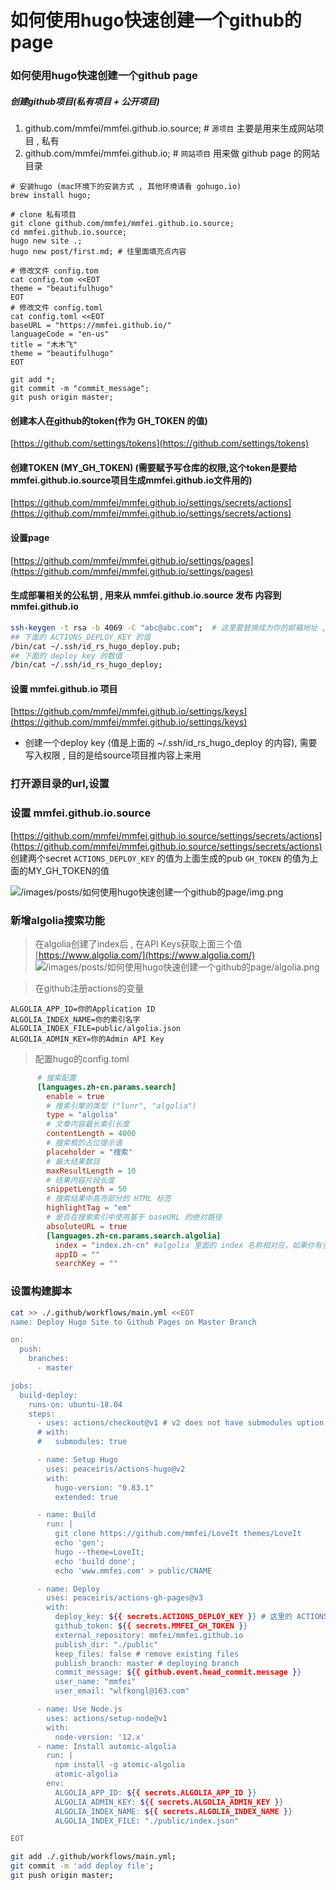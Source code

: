 # 如何使用hugo快速创建一个github的page



### 如何使用hugo快速创建一个github page

##### 创建github项目(私有项目 + 公开项目)

1. github.com/mmfei/mmfei.github.io.source; # `源项目`  主要是用来生成网站项目 , 私有
2. github.com/mmfei/mmfei.github.io; # `网站项目` 用来做 github page 的网站目录

```shell
# 安装hugo (mac环境下的安装方式 , 其他环境请看 gohugo.io)
brew install hugo;

# clone 私有项目
git clone github.com/mmfei/mmfei.github.io.source;
cd mmfei.github.io.source;
hugo new site .;
hugo new post/first.md; # 往里面填充点内容

# 修改文件 config.tom
cat config.tom <<EOT
theme = "beautifulhugo"
EOT
# 修改文件 config.toml
cat config.toml <<EOT
baseURL = "https://mmfei.github.io/"
languageCode = "en-us"
title = "木木飞"
theme = "beautifulhugo"
EOT

git add *;
git commit -m "commit_message";
git push origin master;
```

#### 创建本人在github的token(作为 GH_TOKEN 的值)
[https://github.com/settings/tokens](https://github.com/settings/tokens)

#### 创建TOKEN (MY_GH_TOKEN)  (需要赋予写仓库的权限,这个token是要给mmfei.github.io.source项目生成mmfei.github.io文件用的)
[https://github.com/mmfei/mmfei.github.io/settings/secrets/actions](https://github.com/mmfei/mmfei.github.io/settings/secrets/actions)

#### 设置page
[https://github.com/mmfei/mmfei.github.io/settings/pages](https://github.com/mmfei/mmfei.github.io/settings/pages)


#### 生成部署相关的公私钥 , 用来从 mmfei.github.io.source 发布 内容到 mmfei.github.io
```bash
ssh-keygen -t rsa -b 4069 -C "abc@abc.com";  # 这里要替换成为你的邮箱地址 , 假设指定生成的文件为 ~/.ssh/id_rs_hugo_deploy.pub , ~/.ssh/id_rs_hugo_deploy
## 下面的 ACTIONS_DEPLOY_KEY 的值
/bin/cat ~/.ssh/id_rs_hugo_deploy.pub;
## 下面的 deploy key 的数值
/bin/cat ~/.ssh/id_rs_hugo_deploy;
```

#### 设置 mmfei.github.io 项目
[https://github.com/mmfei/mmfei.github.io/settings/keys](https://github.com/mmfei/mmfei.github.io/settings/keys)
* 创建一个deploy key (值是上面的 ~/.ssh/id_rs_hugo_deploy 的内容), 需要写入权限 , 目的是给source项目推内容上来用 


### 打开源目录的url,设置
### 设置 mmfei.github.io.source
[https://github.com/mmfei/mmfei.github.io.source/settings/secrets/actions](https://github.com/mmfei/mmfei.github.io.source/settings/secrets/actions)
创建两个secret
`ACTIONS_DEPLOY_KEY` 的值为上面生成的pub
`GH_TOKEN` 的值为上面的MY_GH_TOKEN的值

![/images/posts/如何使用hugo快速创建一个github的page/img.png](/images/posts/如何使用hugo快速创建一个github的page/img.png)

### 新增algolia搜索功能


> 在algolia创建了index后 , 在API Keys获取上面三个值
[https://www.algolia.com/](https://www.algolia.com/)
![/images/posts/如何使用hugo快速创建一个github的page/algolia.png](/images/posts/如何使用hugo快速创建一个github的page/algolia.png)

> 在github注册actions的变量
```
ALGOLIA_APP_ID=你的Application ID
ALGOLIA_INDEX_NAME=你的索引名字
ALGOLIA_INDEX_FILE=public/algolia.json
ALGOLIA_ADMIN_KEY=你的Admin API Key
```

> 配置hugo的config.toml
```toml
      # 搜索配置
      [languages.zh-cn.params.search]
        enable = true
        # 搜索引擎的类型 ("lunr", "algolia")
        type = "algolia"
        # 文章内容最长索引长度
        contentLength = 4000
        # 搜索框的占位提示语
        placeholder = "搜索"
        # 最大结果数目
        maxResultLength = 10
        # 结果内容片段长度
        snippetLength = 50
        # 搜索结果中高亮部分的 HTML 标签
        highlightTag = "em"
        # 是否在搜索索引中使用基于 baseURL 的绝对路径
        absoluteURL = true
        [languages.zh-cn.params.search.algolia]
          index = "index.zh-cn" #algolia 里面的 index 名称相对应，如果你有多语言版本，那么就需要创建多个语言的 index，我这里仅举例中文的版本
          appID = ""
          searchKey = ""
```


### 设置构建脚本
```bash
cat >> ./.github/workflows/main.yml <<EOT
name: Deploy Hugo Site to Github Pages on Master Branch

on:
  push:
    branches:
      - master

jobs:
  build-deploy:
    runs-on: ubuntu-18.04
    steps:
      - uses: actions/checkout@v1 # v2 does not have submodules option now
      # with:
      #   submodules: true

      - name: Setup Hugo
        uses: peaceiris/actions-hugo@v2
        with:
          hugo-version: "0.83.1"
          extended: true

      - name: Build
        run: |
          git clone https://github.com/mmfei/LoveIt themes/LoveIt
          echo 'gen';
          hugo --theme=LoveIt;
          echo 'build done';
          echo 'www.mmfei.com' > public/CNAME

      - name: Deploy
        uses: peaceiris/actions-gh-pages@v3
        with:
          deploy_key: ${{ secrets.ACTIONS_DEPLOY_KEY }} # 这里的 ACTIONS_DEPLOY_KEY 则是上面设置 Private Key的变量名
          github_token: ${{ secrets.MMFEI_GH_TOKEN }}
          external_repository: mmfei/mmfei.github.io
          publish_dir: "./public"
          keep_files: false # remove existing files
          publish_branch: master # deploying branch
          commit_message: ${{ github.event.head_commit.message }}
          user_name: "mmfei"
          user_email: "wlfkongl@163.com"

      - name: Use Node.js
        uses: actions/setup-node@v1
        with:
          node-version: '12.x'
      - name: Install automic-algolia
        run: |
          npm install -g atomic-algolia
          atomic-algolia
        env:
          ALGOLIA_APP_ID: ${{ secrets.ALGOLIA_APP_ID }}
          ALGOLIA_ADMIN_KEY: ${{ secrets.ALGOLIA_ADMIN_KEY }}
          ALGOLIA_INDEX_NAME: ${{ secrets.ALGOLIA_INDEX_NAME }}
          ALGOLIA_INDEX_FILE: "./public/index.json"

EOT

git add ./.github/workflows/main.yml;
git commit -m 'add deploy file';
git push origin master;
```



